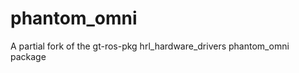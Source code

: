 phantom_omni
============

A partial fork of the gt-ros-pkg hrl_hardware_drivers phantom_omni package
